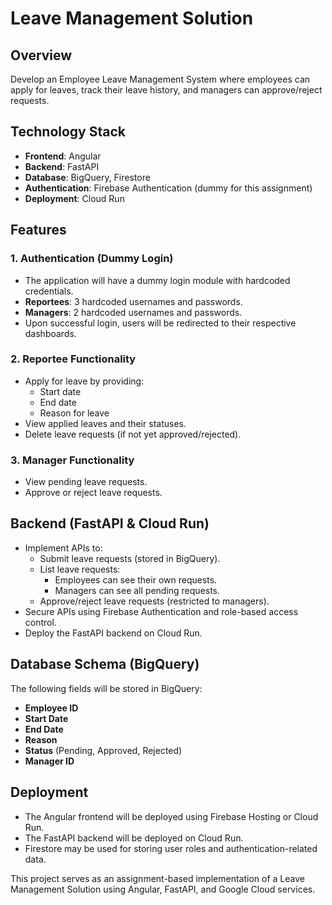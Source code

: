 # Leave Management Solution

## Overview
Develop an Employee Leave Management System where employees can apply for leaves, track their leave history, and managers can approve/reject requests.

## Technology Stack
- **Frontend**: Angular
- **Backend**: FastAPI
- **Database**: BigQuery, Firestore
- **Authentication**: Firebase Authentication (dummy for this assignment)
- **Deployment**: Cloud Run

## Features

### 1. Authentication (Dummy Login)
- The application will have a dummy login module with hardcoded credentials.
- **Reportees**: 3 hardcoded usernames and passwords.
- **Managers**: 2 hardcoded usernames and passwords.
- Upon successful login, users will be redirected to their respective dashboards.

### 2. Reportee Functionality
- Apply for leave by providing:
  - Start date
  - End date
  - Reason for leave
- View applied leaves and their statuses.
- Delete leave requests (if not yet approved/rejected).

### 3. Manager Functionality
- View pending leave requests.
- Approve or reject leave requests.

## Backend (FastAPI & Cloud Run)
- Implement APIs to:
  - Submit leave requests (stored in BigQuery).
  - List leave requests:
    - Employees can see their own requests.
    - Managers can see all pending requests.
  - Approve/reject leave requests (restricted to managers).
- Secure APIs using Firebase Authentication and role-based access control.
- Deploy the FastAPI backend on Cloud Run.

## Database Schema (BigQuery)
The following fields will be stored in BigQuery:
- **Employee ID**
- **Start Date**
- **End Date**
- **Reason**
- **Status** (Pending, Approved, Rejected)
- **Manager ID**

## Deployment
- The Angular frontend will be deployed using Firebase Hosting or Cloud Run.
- The FastAPI backend will be deployed on Cloud Run.
- Firestore may be used for storing user roles and authentication-related data.

This project serves as an assignment-based implementation of a Leave Management Solution using Angular, FastAPI, and Google Cloud services.

